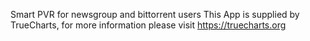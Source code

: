 Smart PVR for newsgroup and bittorrent users
This App is supplied by TrueCharts, for more information please visit https://truecharts.org
